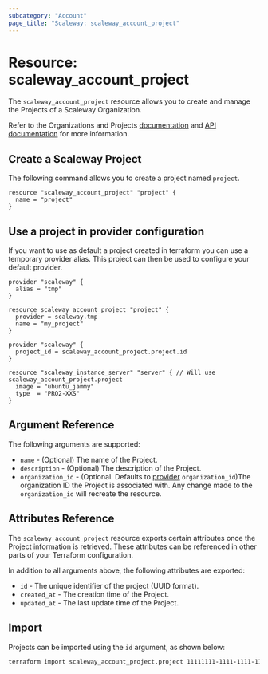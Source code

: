 ```yaml
---
subcategory: "Account"
page_title: "Scaleway: scaleway_account_project"
---
```


# Resource: scaleway_account_project

The `scaleway_account_project` resource allows you to create and manage the Projects of a Scaleway Organization.

Refer to the Organizations and Projects [documentation](https://www.scaleway.com/en/docs/identity-and-access-management/organizations-and-projects/) and [API documentation](https://www.scaleway.com/en/developers/api/account/project-api/) for more information.

## Create a Scaleway Project

The following command allows you to create a project named `project`.

```hcl
resource "scaleway_account_project" "project" {
  name = "project"
}
```

## Use a project in provider configuration

If you want to use as default a project created in terraform you can use a temporary provider alias.
This project can then be used to configure your default provider.

```hcl
provider "scaleway" {
  alias = "tmp"
}

resource scaleway_account_project "project" {
  provider = scaleway.tmp
  name = "my_project"
}

provider "scaleway" {
  project_id = scaleway_account_project.project.id
}

resource "scaleway_instance_server" "server" { // Will use scaleway_account_project.project
  image = "ubuntu_jammy"
  type  = "PRO2-XXS"
}
```

## Argument Reference

The following arguments are supported:

- `name` - (Optional) The name of the Project.
- `description` - (Optional) The description of the Project.
- `organization_id` - (Optional. Defaults to [provider](../index.md#organization_id) `organization_id`)The organization ID the Project is associated with. Any change made to the `organization_id` will recreate the resource.

## Attributes Reference

The `scaleway_account_project` resource exports certain attributes once the Project information is retrieved. These attributes can be referenced in other parts of your Terraform configuration.

In addition to all arguments above, the following attributes are exported:

- `id` - The unique identifier of the project (UUID format).
- `created_at` - The creation time of the Project.
- `updated_at` - The last update time of the Project.

## Import

Projects can be imported using the `id` argument, as shown below:

```bash
terraform import scaleway_account_project.project 11111111-1111-1111-1111-111111111111
```
